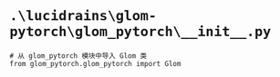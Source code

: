 # `.\lucidrains\glom-pytorch\glom_pytorch\__init__.py`

```
# 从 glom_pytorch 模块中导入 Glom 类
from glom_pytorch.glom_pytorch import Glom
```